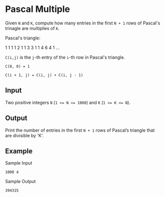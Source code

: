 # Pascal Multiple

Given `N` and `K`, compute how many entries in the first `N + 1` rows of Pascal's trinagle are multiplies of `K`.

Pascal's triangle:

1
1 1
1 2 1
1 3 3 1
1 4 6 4 1
...

`C(i,j)` is the `j`-th entry of the `i`-th row in Pascal's triangle.

`C(0, 0) = 1`

`C(i + 1, j) = C(i, j) + C(i, j - 1)`

## Input

Two positive integers `N` (`1 <= N <= 1000`) and `K` (`1 <= K <= N`).

## Output

Print the number of entries in the first `N + 1` rows of Pascal’s triangle that are divisible by 'K'.

## Example

Sample Input

```
1000 4
```

Sample Output

```
394315
```
